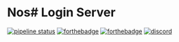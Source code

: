 # Nos# Login Server


[![pipeline status](https://gitlab.com/GameField/NosWings/NosSharp.SDK/badges/master/pipeline.svg)](https://gitlab.com/GameField/NosWings/NosSharp.Login/commits/master)
[![forthebadge](http://forthebadge.com/images/badges/made-with-c-sharp.svg)](http://forthebadge.com)
[![forthebadge](http://forthebadge.com/images/badges/built-with-love.svg)](http://forthebadge.com)
[![discord](https://discordapp.com/api/guilds/419277603321544705/widget.png)](https://discord.gg/mPfG49W)